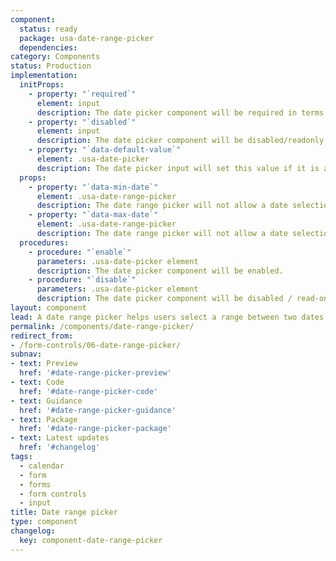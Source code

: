 ```yaml
---
component:
  status: ready
  package: usa-date-range-picker
  dependencies:
category: Components
status: Production
implementation:
  initProps:
    - property: "`required`"
      element: input
      description: The date picker component will be required in terms of native form validation.
    - property: "`disabled`"
      element: input
      description: The date picker component will be disabled/readonly. You can re-enable by executing the enable procedure on the component.
    - property: "`data-default-value`"
      element: .usa-date-picker
      description: The date picker input will set this value if it is a valid date. The date should be in the format `YYYY-MM-DD`.
  props:
    - property: "`data-min-date`"
      element: .usa-date-range-picker
      description: The date range picker will not allow a date selection before this date. The date should be in the format `YYYY-MM-DD`. Typing in an earlier date will cause native form validation error. A default min date or `0000-01-01` is used as a default.
    - property: "`data-max-date`"
      element: .usa-date-range-picker
      description: The date range picker will not allow a date selection after this date. The date should be in the format `YYYY-MM-DD`. Typing in an later date will cause native form validation error. There is no default maximum date.
  procedures:
    - procedure: "`enable`"
      parameters: .usa-date-picker element
      description: The date picker component will be enabled.
    - procedure: "`disable`"
      parameters: .usa-date-picker element
      description: The date picker component will be disabled / read-only.
layout: component
lead: A date range picker helps users select a range between two dates.
permalink: /components/date-range-picker/
redirect_from:
- /form-controls/06-date-range-picker/
subnav:
- text: Preview
  href: '#date-range-picker-preview'
- text: Code
  href: '#date-range-picker-code'
- text: Guidance
  href: '#date-range-picker-guidance'
- text: Package
  href: '#date-range-picker-package'
- text: Latest updates
  href: '#changelog'
tags:
  - calendar
  - form
  - forms
  - form controls
  - input
title: Date range picker
type: component
changelog:
  key: component-date-range-picker
---
```


